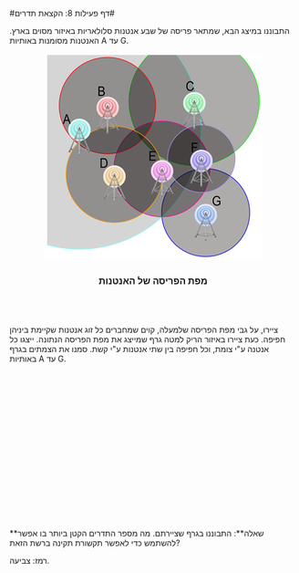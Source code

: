 
#דף פעילות 8: הקצאת תדרים#

התבוננו במיצג הבא, שמתאר פריסה של שבע אנטנות סלולאריות באיזור מסוים בארץ. האנטנות מסומנות באותיות A עד G.

<div id="container" align="center">
  <img class="img-responsive" src="img10.png" title=""/>
<br>
<h3>  מפת הפריסה של האנטנות </h3>
</div>
<br>
<br>
<br>
ציירו, על גבי מפת הפריסה שלמעלה, קוים שמחברים כל זוג אנטנות שקיימת ביניהן חפיפה. כעת ציירו באיזור הריק למטה גרף שמייצג את מפת הפריסה הנתונה. ייצגו כל אנטנה ע"י צומת, וכל חפיפה בין שתי אנטנות ע"י קשת. סמנו את הצמתים בגרף באותיות A עד G.
<br>
<br>
<br>
<br>
<br>
<br>
<br>
<br>
<br>
<br>
<br>
<br>
<br>
<br>
<br>
<br>
<br>
<br>
**שאלה**: התבוננו בגרף שציירתם. מה מספר התדרים הקטן ביותר בו אפשר להשתמש כדי לאפשר תקשורת תקינה ברשת הזאת?

רמז: צביעה.
